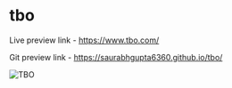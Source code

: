 # tbo

Live preview link - https://www.tbo.com/

Git preview link - https://saurabhgupta6360.github.io/tbo/

![TBO](https://github.com/saurabhgupta6360/tbo/assets/137704371/6a95fddc-e1eb-4090-8d3c-7f67615c5128)
